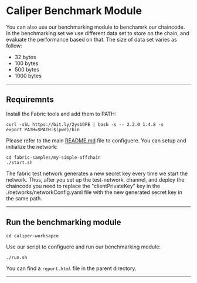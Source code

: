 # Caliper Benchmark Module


You can also use our benchmarking module to benchamrk our chaincode.<br>
In the benchmarking set we use different data set to store on the chain, and evaluate the performance based on that.
The size of data set varies as follow:<br>
- 32 bytes
- 100 bytes
- 500 bytes
- 1000 bytes 




--------------------------------------------------------------------------------------------------------------------------------------------------

## Requiremnts

Install the Fabric tools and add them to PATH:<br/>

```shell
curl -sSL https://bit.ly/2ysbOFE | bash -s -- 2.2.0 1.4.8 -s
export PATH=$PATH:$(pwd)/bin
```

Please refer to the main [README.md]("../README.md") file to configuere. You can setup and initialize the network:<br/>

```shell
cd fabric-samples/my-simple-offchain
./start.sh
```

The fabric test network generates a new secret key every time we start the network. Thus, after you set up the test-network, channel, and deploy the chaincode you need to replace the "clientPrivateKey" key in the ./networks/networkConfig.yaml file with the new generated secret key in the same path. 




---------------------------------------------------------------------------------------------------------------------------------------------------

## Run the benchmarking module

```shell
cd caliper-worksapce
```

Use our script to configuere and run our benchmarking module:<br/>

```shell
./run.sh
```

You can find a `report.html` file in the parent directory.

----------------------------------------------------------------------------------------------------------------------------------------------------
